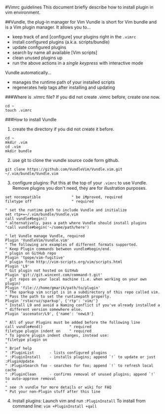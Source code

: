 #Vimrc guidelines
This document briefly describe how to install plugin in vim environment.

##Vundle, the plug-in manager for Vim
Vundle is short for Vim bundle and is a Vim plugin manager.
It allows you to...
* keep track of and [configure] your plugins right in the `.vimrc`
* install configured plugins (a.k.a. scripts/bundle)
* update configured plugins
* search by name all available [Vim scripts]
* clean unused plugins up
* run the above actions in a *single keypress* with interactive mode

Vundle automatically...

* manages the runtime path of your installed scripts
* regenerates help tags after installing and updating

###Where is .vimrc file?
If you did not create .vimrc before, create one now.
```
cd ~
touch .vimrc
```

###How to install Vundle
1. create the directory if you did not create it before.
```
cd ~
mkdir .vim
cd .vim
mkdir bundle
```

2. use git to clone the vundle source code form github.
```
git clone https://github.com/VundleVim/Vundle.vim.git ~/.vim/bundle/Vundle.vim
```

3. configure plugins:
Put this at the top of your `.vimrc` to use Vundle. Remove plugins you don't need, they are for illustration purposes.
```vim
set nocompatible              " be iMproved, required
filetype off                  " required

" set the runtime path to include Vundle and initialize
set rtp+=~/.vim/bundle/Vundle.vim
call vundle#begin()
" alternatively, pass a path where Vundle should install plugins
"call vundle#begin('~/some/path/here')

" let Vundle manage Vundle, required
Plugin 'VundleVim/Vundle.vim'
" The following are examples of different formats supported.
" Keep Plugin commands between vundle#begin/end.
" plugin on GitHub repo
Plugin 'tpope/vim-fugitive'
" plugin from http://vim-scripts.org/vim/scripts.html
Plugin 'L9'
" Git plugin not hosted on GitHub
Plugin 'git://git.wincent.com/command-t.git'
" git repos on your local machine (i.e. when working on your own plugin)
Plugin 'file:///home/gmarik/path/to/plugin'
" The sparkup vim script is in a subdirectory of this repo called vim.
" Pass the path to set the runtimepath properly.
Plugin 'rstacruz/sparkup', {'rtp': 'vim/'}
" Install L9 and avoid a Naming conflict if you've already installed a
" different version somewhere else.
Plugin 'ascenator/L9', {'name': 'newL9'}

" All of your Plugins must be added before the following line
call vundle#end()            " required
filetype plugin indent on    " required
" To ignore plugin indent changes, instead use:
"filetype plugin on
"
" Brief help
" :PluginList       - lists configured plugins
" :PluginInstall    - installs plugins; append `!` to update or just :PluginUpdate
" :PluginSearch foo - searches for foo; append `!` to refresh local cache
" :PluginClean      - confirms removal of unused plugins; append `!` to auto-approve removal
"
" see :h vundle for more details or wiki for FAQ
" Put your non-Plugin stuff after this line
```

4. Install plugins:
Launch vim and run `:PluginInstall`
To install from command line: `vim +PluginInstall +qall`

